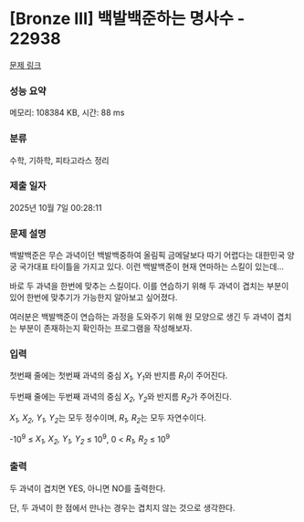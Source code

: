 # [Bronze III] 백발백준하는 명사수 - 22938 

[문제 링크](https://www.acmicpc.net/problem/22938) 

### 성능 요약

메모리: 108384 KB, 시간: 88 ms

### 분류

수학, 기하학, 피타고라스 정리

### 제출 일자

2025년 10월 7일 00:28:11

### 문제 설명

<p style="user-select: auto !important;">백발백준은 무슨 과녁이던 백발백중하여 올림픽 금메달보다 따기 어렵다는 대한민국 양궁 국가대표 타이틀을 가지고 있다. 이런 백발백준이 현재 연마하는 스킬이 있는데...</p>

<p style="user-select: auto !important;">바로 두 과녁을 한번에 맞추는 스킬이다. 이를 연습하기 위해 두 과녁이 겹치는 부분이 있어 한번에 맞추기가 가능한지 알아보고 싶어졌다.</p>

<p style="user-select: auto !important;">여러분은 백발백준이 연습하는 과정을 도와주기 위해 원 모양으로 생긴 두 과녁이 겹치는 부분이 존재하는지 확인하는 프로그램을 작성해보자.</p>

### 입력 

 <p style="user-select: auto !important;">첫번째 줄에는 첫번째 과녁의 중심 <em style="user-select: auto !important;">X<sub style="user-select: auto !important;">1</sub>, Y<sub style="user-select: auto !important;">1</sub></em>와 반지름 <em style="user-select: auto !important;">R<sub style="user-select: auto !important;">1</sub></em>이 주어진다.</p>

<p style="user-select: auto !important;">두번째 줄에는 두번째 과녁의 중심 <em style="user-select: auto !important;">X<sub style="user-select: auto !important;">2</sub>, Y<sub style="user-select: auto !important;">2</sub></em>와 반지름 <em style="user-select: auto !important;">R<sub style="user-select: auto !important;">2</sub></em>가 주어진다.</p>

<p style="user-select: auto !important;"><em style="user-select: auto !important;">X<sub style="user-select: auto !important;">1</sub>, X<sub style="user-select: auto !important;">2</sub>, Y<sub style="user-select: auto !important;">1</sub>, Y<sub style="user-select: auto !important;">2</sub></em>는 모두 정수이며, <em style="user-select: auto !important;">R<sub style="user-select: auto !important;">1</sub>, R<sub style="user-select: auto !important;">2</sub></em>는 모두 자연수이다.</p>

<p style="user-select: auto !important;">-10<sup style="user-select: auto !important;">9</sup> ≤ <em style="user-select: auto !important;">X<sub style="user-select: auto !important;">1</sub>, X<sub style="user-select: auto !important;">2</sub>, Y<sub style="user-select: auto !important;">1</sub>, Y<sub style="user-select: auto !important;">2</sub></em> ≤ 10<sup style="user-select: auto !important;">9</sup>, 0 < <em style="user-select: auto !important;">R<sub style="user-select: auto !important;">1</sub>, R<sub style="user-select: auto !important;">2</sub></em> ≤ 10<sup style="user-select: auto !important;">9</sup></p>

### 출력 

 <p style="user-select: auto !important;">두 과녁이 겹치면 YES, 아니면 NO를 출력한다.</p>

<p style="user-select: auto !important;">단, 두 과녁이 한 점에서 만나는 경우는 겹치지 않는 것으로 생각한다.</p>

